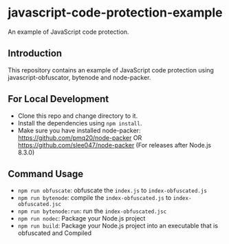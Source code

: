 # javascript-code-protection-example
An example of JavaScript code protection.

## Introduction
This repository contains an example of JavaScript code protection using javascript-obfuscator, bytenode and node-packer.

## For Local Development
- Clone this repo and change directory to it.
- Install the dependencies using `npm install`.
- Make sure you have installed node-packer: https://github.com/pmq20/node-packer OR https://github.com/slee047/node-packer (For releases after Node.js 8.3.0)

## Command Usage
- `npm run obfuscate`: obfuscate the `index.js` to `index-obfuscated.js`
- `npm run bytenode`: compile the `index-obfuscated.js` to `index-obfuscated.jsc`
- `npm run bytenode:run`: run the `index-obfuscated.jsc`
- `npm run nodec`: Package your Node.js project
- `npm run build`: Package your Node.js project into an executable that is obfuscated and Compiled
